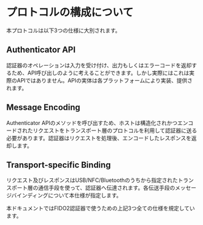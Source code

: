 # プロトコルの構成について
本プロトコルは以下3つの仕様に大別されます。

## Authenticator API
認証器のオペレーションは入力を受け付け、出力もしくはエラーコードを返却するため、API呼び出しのように考えることができます。しかし実際にはこれは実際のAPIではありません。APIの実体は各プラットフォームにより実装、提供されます。

## Message Encoding
Authenticator APIのメソッドを呼び出すため、ホストは構造化されかつエンコードされたリクエストをトランスポート層のプロトコルを利用して認証器に送る必要があります。認証器はリクエストを処理後、エンコードしたレスポンスを返却します。

## Transport-specific Binding
リクエスト及びレスポンスはUSB/NFC/Bluetoothのうちから指定されたトランスポート層の通信手段を使って、認証器へ伝達されます。各伝送手段のメッセージバインディングについて本仕様が指定します。

本ドキュメントではFIDO2認証器で使うための上記3つ全ての仕様を規定しています。
